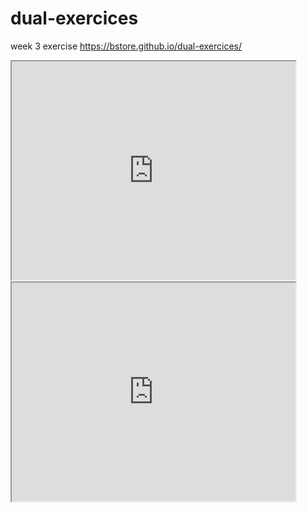 # dual-exercices
week 3 exercise
https://bstore.github.io/dual-exercices/
<iframe src="https://bstore.github.io/leaflet-map-simple/" width="90%" height="350"></iframe>
<iframe src="https://bstore.github.io/ba_highcharts-scatter-csv/." width="90%" height="350"></iframe>
